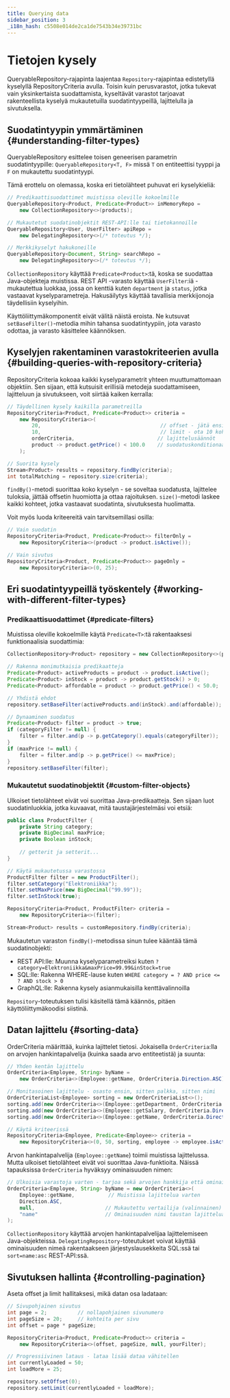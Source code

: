 ```yaml
---
title: Querying data
sidebar_position: 3
_i18n_hash: c5508e014de2ca1de7543b34e39731bc
---
```

<!-- vale off -->
# Tietojen kysely <DocChip chip='since' label='25.02' />
<!-- vale on -->

<JavadocLink type="data" location="com/webforj/data/repository/QueryableRepository" code="true">QueryableRepository</JavadocLink>-rajapinta laajentaa `Repository`-rajapintaa edistetyllä kyselyllä <JavadocLink type="data" location="com/webforj/data/repository/RepositoryCriteria" code="true">RepositoryCriteria</JavadocLink> avulla. Toisin kuin perusvarastot, jotka tukevat vain yksinkertaista suodattamista, kyseltävät varastot tarjoavat rakenteellista kyselyä mukautetuilla suodatintyypeillä, lajittelulla ja sivutuksella.

## Suodatintyypin ymmärtäminen {#understanding-filter-types}

<JavadocLink type="data" location="com/webforj/data/repository/QueryableRepository" code="true">QueryableRepository</JavadocLink> esittelee toisen geneerisen parametrin suodatintyypille: `QueryableRepository<T, F>` missä `T` on entiteettisi tyyppi ja `F` on mukautettu suodatintyypi.

Tämä erottelu on olemassa, koska eri tietolähteet puhuvat eri kyselykieliä:

```java
// Predikaattisuodattimet muistissa oleville kokoelmille
QueryableRepository<Product, Predicate<Product>> inMemoryRepo = 
    new CollectionRepository<>(products);

// Mukautetut suodatinobjektit REST-API:lle tai tietokannoille  
QueryableRepository<User, UserFilter> apiRepo = 
    new DelegatingRepository<>(/* toteutus */);

// Merkkikyselyt hakukoneille
QueryableRepository<Document, String> searchRepo = 
    new DelegatingRepository<>(/* toteutus */);
```

`CollectionRepository` käyttää `Predicate<Product>`:tä, koska se suodattaa Java-objekteja muistissa. REST API -varasto käyttää `UserFilter`:iä - mukautettua luokkaa, jossa on kenttiä kuten `department` ja `status`, jotka vastaavat kyselyparametreja. Hakusäilytys käyttää tavallisia merkkijonoja täydellisiin kyselyihin.

Käyttöliittymäkomponentit eivät välitä näistä eroista. Ne kutsuvat `setBaseFilter()`-metodia mihin tahansa suodatintyypiin, jota varasto odottaa, ja varasto käsittelee käännöksen.

## Kyselyjen rakentaminen varastokriteerien avulla {#building-queries-with-repository-criteria}

<JavadocLink type="data" location="com/webforj/data/repository/RepositoryCriteria" code="true">RepositoryCriteria</JavadocLink> kokoaa kaikki kyselyparametrit yhteen muuttumattomaan objektiin. Sen sijaan, että kutsuisit erillisiä metodeja suodattamiseen, lajitteluun ja sivutukseen, voit siirtää kaiken kerralla:

```java
// Täydellinen kysely kaikilla parametreilla
RepositoryCriteria<Product, Predicate<Product>> criteria = 
    new RepositoryCriteria<>( 
        20,                                       // offset - jätä ensimmäiset 20 pois
        10,                                       // limit - ota 10 kohdetta 
        orderCriteria,                           // lajittelusäännöt
        product -> product.getPrice() < 100.0    // suodatuskonditionaalitus
    );

// Suorita kysely
Stream<Product> results = repository.findBy(criteria);
int totalMatching = repository.size(criteria);
```

`findBy()`-metodi suorittaa koko kyselyn - se soveltaa suodatusta, lajittelee tuloksia, jättää offsetin huomiotta ja ottaa rajoituksen. `size()`-metodi laskee kaikki kohteet, jotka vastaavat suodatinta, sivutuksesta huolimatta.

Voit myös luoda kriteereitä vain tarvitsemillasi osilla:

```java
// Vain suodatin
RepositoryCriteria<Product, Predicate<Product>> filterOnly = 
    new RepositoryCriteria<>(product -> product.isActive());

// Vain sivutus  
RepositoryCriteria<Product, Predicate<Product>> pageOnly = 
    new RepositoryCriteria<>(0, 25);
```

## Eri suodatintyypeillä työskentely {#working-with-different-filter-types}

### Predikaattisuodattimet {#predicate-filters}

Muistissa oleville kokoelmille käytä `Predicate<T>`:tä rakentaaksesi funktionaalisia suodattimia:

```java
CollectionRepository<Product> repository = new CollectionRepository<>(products);

// Rakenna monimutkaisia predikaatteja
Predicate<Product> activeProducts = product -> product.isActive();
Predicate<Product> inStock = product -> product.getStock() > 0;
Predicate<Product> affordable = product -> product.getPrice() < 50.0;

// Yhdistä ehdot
repository.setBaseFilter(activeProducts.and(inStock).and(affordable));

// Dynaaminen suodatus
Predicate<Product> filter = product -> true;
if (categoryFilter != null) {
    filter = filter.and(p -> p.getCategory().equals(categoryFilter));
}
if (maxPrice != null) {
    filter = filter.and(p -> p.getPrice() <= maxPrice);
}
repository.setBaseFilter(filter);
```

### Mukautetut suodatinobjektit {#custom-filter-objects}

Ulkoiset tietolähteet eivät voi suorittaa Java-predikaatteja. Sen sijaan luot suodatinluokkia, jotka kuvaavat, mitä taustajärjestelmäsi voi etsiä:

```java
public class ProductFilter {
    private String category;
    private BigDecimal maxPrice;
    private Boolean inStock;
    
    // getterit ja setterit...
}

// Käytä mukautetussa varastossa
ProductFilter filter = new ProductFilter();
filter.setCategory("Elektroniikka");
filter.setMaxPrice(new BigDecimal("99.99"));
filter.setInStock(true);

RepositoryCriteria<Product, ProductFilter> criteria = 
    new RepositoryCriteria<>(filter);

Stream<Product> results = customRepository.findBy(criteria);
```

Mukautetun varaston `findBy()`-metodissa sinun tulee kääntää tämä suodatinobjekti:
- REST API:lle: Muunna kyselyparametreiksi kuten `?category=Elektroniikka&maxPrice=99.99&inStock=true`
- SQL:lle: Rakenna WHERE-lause kuten `WHERE category = ? AND price <= ? AND stock > 0`
- GraphQL:lle: Rakenna kysely asianmukaisilla kenttävalinnoilla

`Repository`-toteutuksen tulisi käsitellä tämä käännös, pitäen käyttöliittymäkoodisi siistinä.

## Datan lajittelu {#sorting-data}

<JavadocLink type="data" location="com/webforj/data/repository/OrderCriteria" code="true">OrderCriteria</JavadocLink> määrittää, kuinka lajittelet tietosi. Jokaisella `OrderCriteria`:lla on arvojen hankintapalvelija (kuinka saada arvo entiteetistä) ja suunta:

```java
// Yhden kentän lajittelu
OrderCriteria<Employee, String> byName = 
    new OrderCriteria<>(Employee::getName, OrderCriteria.Direction.ASC);

// Monitasoinen lajittelu - osasto ensin, sitten palkka, sitten nimi
OrderCriteriaList<Employee> sorting = new OrderCriteriaList<>();
sorting.add(new OrderCriteria<>(Employee::getDepartment, OrderCriteria.Direction.ASC));
sorting.add(new OrderCriteria<>(Employee::getSalary, OrderCriteria.Direction.DESC));  
sorting.add(new OrderCriteria<>(Employee::getName, OrderCriteria.Direction.ASC));

// Käytä kriteerissä
RepositoryCriteria<Employee, Predicate<Employee>> criteria = 
    new RepositoryCriteria<>(0, 50, sorting, employee -> employee.isActive());
```

Arvon hankintapalvelija (`Employee::getName`) toimii muistissa lajittelussa. Mutta ulkoiset tietolähteet eivät voi suorittaa Java-funktioita. Näissä tapauksissa `OrderCriteria` hyväksyy ominaisuuden nimen:

```java
// Ulkoisia varastoja varten - tarjoa sekä arvojen hankkija että ominaisuuden nimi
OrderCriteria<Employee, String> byName = new OrderCriteria<>(
    Employee::getName,           // Muistissa lajittelua varten
    Direction.ASC,
    null,                       // Mukautettu vertailija (valinnainen)
    "name"                      // Ominaisuuden nimi taustan lajittelua varten
);
```

`CollectionRepository` käyttää arvojen hankintapalvelijaa lajittelemiseen Java-objekteissa. `DelegatingRepository`-toteutukset voivat käyttää ominaisuuden nimeä rakentaakseen järjestyslausekkeita SQL:ssä tai `sort=name:asc` REST-API:ssä.

## Sivutuksen hallinta {#controlling-pagination}

Aseta offset ja limit hallitaksesi, mikä datan osa ladataan:

```java
// Sivupohjainen sivutus
int page = 2;          // nollapohjainen sivunumero
int pageSize = 20;     // kohteita per sivu
int offset = page * pageSize;

RepositoryCriteria<Product, Predicate<Product>> criteria = 
    new RepositoryCriteria<>(offset, pageSize, null, yourFilter);

// Progressiivinen lataus - lataa lisää dataa vähitellen  
int currentlyLoaded = 50;
int loadMore = 25;

repository.setOffset(0);
repository.setLimit(currentlyLoaded + loadMore);
```
